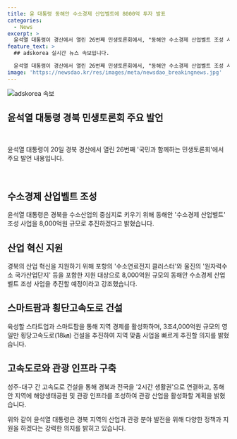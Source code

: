 ```yaml
---
title: 윤 대통령 동해안 수소경제 산업벨트에 8000억 투자 발표
categories:
  - News
excerpt: >
  윤석열 대통령이 경산에서 열린 26번째 민생토론회에서, "동해안 수소경제 산업벨트 조성 사업을 통해 경북을 수소산업의 허브로 키우겠다"고 밝혔다. 이를 통해 영일만 횡단고속도로 건설과 경북-대구 통합을 지원하겠다고 약속했으며, SMR 국가산업단지 조성과 스마트팜 육성, 고속도로와 국도 확장 등에도 힘을 실을 것을 강조했다. 또한, 구미산업단지를 반도체 소재부품 생산 거점으로 육성하고, 동해안 지역에 관광 인프라를 적극 지원할 것이라고 밝혔다.
feature_text: >
  ## adskorea 실시간 뉴스 속보입니다.

  윤석열 대통령이 경산에서 열린 26번째 민생토론회에서, "동해안 수소경제 산업벨트 조성 사업을 통해 경북을 수소산업의 허브로 키우겠다"고 밝혔다. 이를 통해 영일만 횡단고속도로 건설과 경북-대구 통합을 지원하겠다고 약속했으며, SMR 국가산업단지 조성과 스마트팜 육성, 고속도로와 국도 확장 등에도 힘을 실을 것을 강조했다. 또한, 구미산업단지를 반도체 소재부품 생산 거점으로 육성하고, 동해안 지역에 관광 인프라를 적극 지원할 것이라고 밝혔다.
image: 'https://newsdao.kr/res/images/meta/newsdao_breakingnews.jpg'
---
```


<p><img src="https://newsdao.kr/res/images/meta/newsdao_breakingnews.jpg" alt="adskorea 속보" /></p>

<h2 data-ke-size="size26">윤석열 대통령 경북 민생토론회 주요 발언</h2>

<p data-ke-size="size16">&nbsp;</p>

<p>윤석열 대통령이 20일 경북 경산에서 열린 26번째 '국민과 함께하는 민생토론회'에서 주요 발언 내용입니다.</p>

<p data-ke-size="size16">&nbsp;</p>

<h2>수소경제 산업벨트 조성</h2>

<p>윤석열 대통령은 경북을 수소산업의 중심지로 키우기 위해 동해안 '수소경제 산업벨트' 조성 사업을 8,000억원 규모로 추진하겠다고 밝혔습니다.</p>

<h2>산업 혁신 지원</h2>

<p>경북의 산업 혁신을 지원하기 위해 포항의 '수소연료전지 클러스터'와 울진의 '원자력수소 국가산업단지' 등을 포함한 지원 대상으로 8,000억원 규모의 동해안 수소경제 산업벨트 조성 사업을 추진할 예정이라고 강조했습니다.</p>

<h2>스마트팜과 횡단고속도로 건설</h2>

<p>육성할 스타트업과 스마트팜을 통해 지역 경제를 활성화하며, 3조4,000억원 규모의 영일만 횡당고속도로(18㎞) 건설을 추진하여 지역 맞춤 사업을 빠르게 추진할 의지를 밝혔습니다.</p>

<h2>고속도로와 관광 인프라 구축</h2>

<p>성주-대구 간 고속도로 건설을 통해 경북과 전국을 '2시간 생활권'으로 연결하고, 동해안 지역에 해양생태공원 및 관광 인프라를 조성하여 관광 산업을 활성화할 계획을 밝혔습니다.</p>

<p>위와 같이 윤석열 대통령은 경북 지역의 산업과 관광 분야 발전을 위해 다양한 정책과 지원을 하겠다는 강력한 의지를 밝히고 있습니다.</p>

